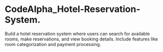 # CodeAlpha_Hotel-Reservation-System.
Build a hotel reservation system where users can search for available rooms, make reservations, and view booking details. Include features like room categorization and payment processing.
